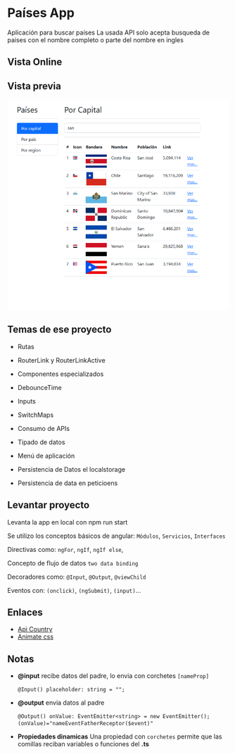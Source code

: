 # Países App

Aplicación para buscar países
La usada API solo acepta busqueda de paises con el nombre completo o parte del nombre en ingles

## Vista Online

<!-- REVIEW - PENDIENTE -->

## Vista previa

![Vista Online](./src/assets/vista-previa.png)

## Temas de ese proyecto

- Rutas

- RouterLink y RouterLinkActive

- Componentes especializados

- DebounceTime

- Inputs

- SwitchMaps

- Consumo de APIs

- Tipado de datos

- Menú de aplicación

- Persistencia de Datos el localstorage

- Persistencia de data en peticioens

## Levantar proyecto

Levanta la app en local con
    npm run start

Se utilizo los conceptos básicos de angular:
    `Módulos`, `Servicios`, `Interfaces`

Directivas como:
    `ngFor`, `ngIf`, `ngIf else`,

Concepto de flujo de datos
    `two data binding`

Decoradores como:
    `@Input`, `@Output`, `@viewChild`

Eventos con:
    `(onclick)`, `(ngSubmit)`, `(input)`...

## Enlaces

- [Api Country](https://restcountries.com/)
- [Animate css](https://animate.style/)

## Notas

- **@input** recibe datos del padre, lo envia con corchetes `[nameProp]`

      @Input() placeholder: string = "";

- **@output** envia datos al padre

      @Output() onValue: EventEmitter<string> = new EventEmitter();
      (onValue)="nameEventFatherReceptor($event)"

- **Propiedades dinamicas** Una propiedad con `corchetes` permite que las comillas reciban variables o funciones del **.ts**
